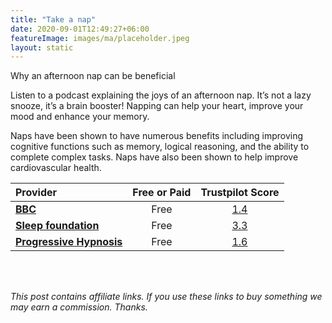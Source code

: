 ```yaml
---
title: "Take a nap"
date: 2020-09-01T12:49:27+06:00
featureImage: images/ma/placeholder.jpeg
layout: static
---
```


Why an afternoon nap can be beneficial

Listen to a podcast explaining the joys of an afternoon nap. It’s not a lazy snooze, it’s a brain booster! Napping can help your heart, improve your mood and enhance your memory.

Naps have been shown to have numerous benefits including improving cognitive functions such as memory, logical reasoning, and the ability to complete complex tasks. Naps have also been shown to help improve cardiovascular health.

| Provider      | Free or Paid  |  Trustpilot Score  |
| :-----------          | :--------------:      |  :--------------:         |
| [**BBC**](https://www.bbc.co.uk/programmes/m001744m) | Free | [1.4](https://uk.trustpilot.com/review/www.bbc.co.uk) | 
| [**Sleep foundation**](https://www.sleepfoundation.org/sleep-hygiene/napping) | Free | [3.3](https://uk.trustpilot.com/review/sleepfoundation.org) | 
| [**Progressive Hypnosis**](https://www.youtube.com/watch?v=AFiRv1OITco) | Free | [1.6](https://uk.trustpilot.com/review/www.youtube.com) | 
  

<br/><br/>

*This post contains affiliate links. If you use these links to buy something we may
earn a commission. Thanks.*






